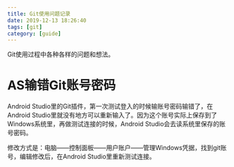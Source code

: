 ```yaml
---
title: Git使用问题记录
date: 2019-12-13 18:26:40
tags: [git]
category: [guide]
---
```


Git使用过程中各种各样的问题和想法。

<!-- more -->

# AS输错Git账号密码

Android Studio里的Git插件，第一次测试登入的时候输账号密码输错了，在Android Studio里就没有地方可以重新输入了。因为这个账号实际上保存到了Windows系统里，再做测试连接的时候，Android Studio会去读系统里保存的账号密码。

修改方式是：电脑——控制面板——用户账户——管理Windows凭据，找到git账号，编辑修改后，在Android Studio里重新测试连接。